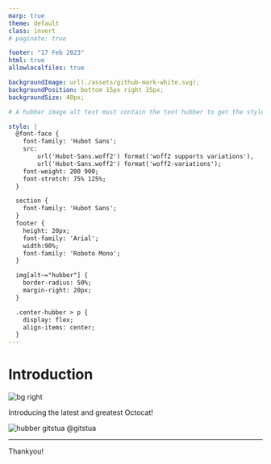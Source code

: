 ```yaml
---
marp: true
theme: default
class: invert
# paginate: true

footer: "17 Feb 2023"
html: true
allowlocalfiles: true

backgroundImage: url(./assets/github-mark-white.svg);
backgroundPosition: bottom 15px right 15px;
backgroundSize: 40px;

# A hubber image alt text must contain the text hubber to get the style which makes it a circle from the avatar

style: |
  @font-face {
    font-family: 'Hubot Sans';
    src:
        url('Hubot-Sans.woff2') format('woff2 supports variations'),
        url('Hubot-Sans.woff2') format('woff2-variations');
    font-weight: 200 900;
    font-stretch: 75% 125%;
  }

  section {
    font-family: 'Hubot Sans';
  }
  footer {
    height: 20px;
    font-family: 'Arial';
    width:90%;
    font-family: 'Roboto Mono';
  } 

  img[alt~="hubber"] {
    border-radius: 50%;
    margin-right: 20px;
  }

  .center-hubber > p {
    display: flex;
    align-items: center;
  }
---
```


# Introduction

![bg right](https://octodex.github.com/images/total-eclipse-of-the-octocat.jpg)

Introducing the latest and greatest Octocat!

<div class="center-hubber">

![hubber gitstua](https://avatars.githubusercontent.com/gitstua?size=60) <span>@gitstua</span>

</div>

---

Thankyou!